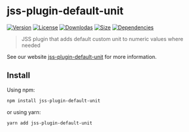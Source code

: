 # jss-plugin-default-unit

[![Version](https://img.shields.io/npm/v/jss-plugin-default-unit.svg?style=flat)](https://npmjs.org/package/jss-plugin-default-unit)
[![License](https://img.shields.io/npm/l/jss-plugin-default-unit.svg?style=flat)](https://github.com/cssinjs/jss/blob/master/LICENSE)
[![Downlodas](https://img.shields.io/npm/dm/jss-plugin-default-unit.svg?style=flat)](https://npmjs.org/package/jss-plugin-default-unit)
[![Size](https://img.shields.io/bundlephobia/minzip/jss-plugin-default-unit.svg?style=flat)](https://npmjs.org/package/jss-plugin-default-unit)
[![Dependencies](https://img.shields.io/david/cssinjs/jss.svg?path=packages%2Fjss-plugin-default-unit&style=flat)](https://npmjs.org/package/jss-plugin-default-unit)

> JSS plugin that adds default custom unit to numeric values where needed

See our website [jss-plugin-default-unit](https://cssinjs.org/jss-plugin-default-unit?v=v10.8.3) for more information.

## Install

Using npm:

```sh
npm install jss-plugin-default-unit
```

or using yarn:

```sh
yarn add jss-plugin-default-unit
```
